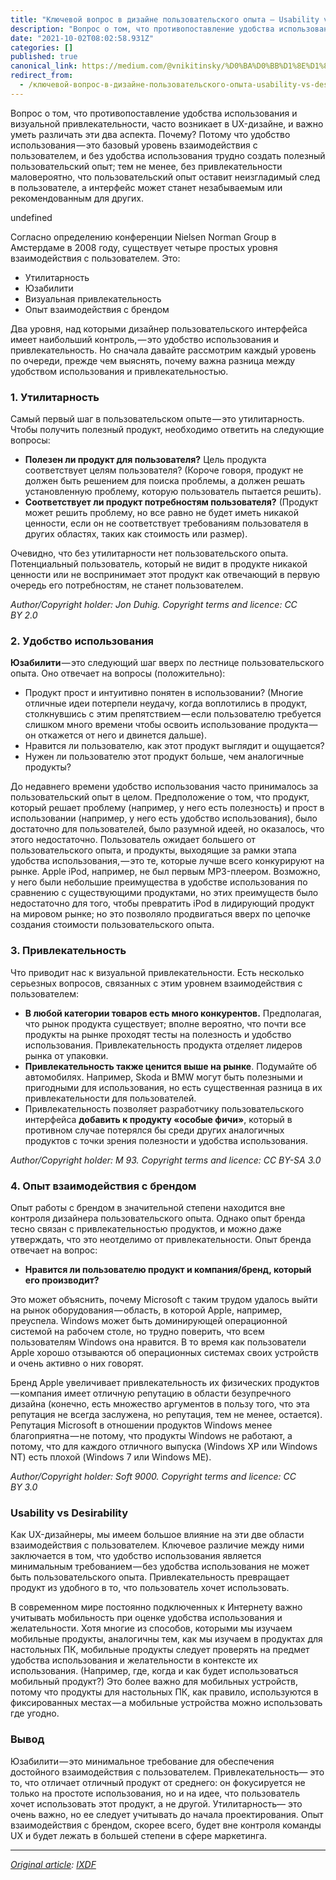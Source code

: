 ```yaml
---
title: "Ключевой вопрос в дизайне пользовательского опыта — Usability vs Desirability"
description: "Вопрос о том, что противопоставление удобства использования и визуальной привлекательностью, часто возникает в UX-дизайне, и важно уметь…"
date: "2021-10-02T08:02:58.931Z"
categories: []
published: true
canonical_link: https://medium.com/@vnikitinsky/%D0%BA%D0%BB%D1%8E%D1%87%D0%B5%D0%B2%D0%BE%D0%B9-%D0%B2%D0%BE%D0%BF%D1%80%D0%BE%D1%81-%D0%B2-%D0%B4%D0%B8%D0%B7%D0%B0%D0%B9%D0%BD%D0%B5-%D0%BF%D0%BE%D0%BB%D1%8C%D0%B7%D0%BE%D0%B2%D0%B0%D1%82%D0%B5%D0%BB%D1%8C%D1%81%D0%BA%D0%BE%D0%B3%D0%BE-%D0%BE%D0%BF%D1%8B%D1%82%D0%B0-usability-vs-desirability-4a5a1a584053
redirect_from:
  - /ключевой-вопрос-в-дизайне-пользовательского-опыта-usability-vs-desirability-4a5a1a584053
---
```


Вопрос о том, что противопоставление удобства использования и визуальной привлекательности, часто возникает в UX-дизайне, и важно уметь различать эти два аспекта. Почему? Потому что удобство использования — это базовый уровень взаимодействия с пользователем, и без удобства использования трудно создать полезный пользовательский опыт; тем не менее, без привлекательности маловероятно, что пользовательский опыт оставит неизгладимый след в пользователе, а интерфейс может станет незабываемым или рекомендованным для других.

undefined

Согласно определению конференции Nielsen Norman Group в Амстердаме в 2008 году, существует четыре простых уровня взаимодействия с пользователем. Это:

-   Утилитарность
-   Юзабилити
-   Визуальная привлекательность
-   Опыт взаимодействия с брендом

Два уровня, над которыми дизайнер пользовательского интерфейса имеет наибольший контроль, — это удобство использования и привлекательность. Но сначала давайте рассмотрим каждый уровень по очереди, прежде чем выяснять, почему важна разница между удобством использования и привлекательностью.

### 1\. Утилитарность

Самый первый шаг в пользовательском опыте — это утилитарность. Чтобы получить полезный продукт, необходимо ответить на следующие вопросы:

-   **Полезен ли продукт для пользователя?** Цель продукта соответствует целям пользователя? (Короче говоря, продукт не должен быть решением для поиска проблемы, а должен решать установленную проблему, которую пользователь пытается решить).
-   **Соответствует ли продукт потребностям пользователя?** (Продукт может решить проблему, но все равно не будет иметь никакой ценности, если он не соответствует требованиям пользователя в других областях, таких как стоимость или размер).

Очевидно, что без утилитарности нет пользовательского опыта. Потенциальный пользователь, который не видит в продукте никакой ценности или не воспринимает этот продукт как отвечающий в первую очередь его потребностям, не станет пользователем.

_Author/Copyright holder: Jon Duhig. Copyright terms and licence: CC BY 2.0_

### 2\. Удобство использования

**Юзабилити** — это следующий шаг вверх по лестнице пользовательского опыта. Оно отвечает на вопросы (положительно):

-   Продукт прост и интуитивно понятен в использовании? (Многие отличные идеи потерпели неудачу, когда воплотились в продукт, столкнувшись с этим препятствием — если пользователю требуется слишком много времени чтобы освоить использование продукта — он откажется от него и двинется дальше).
-   Нравится ли пользователю, как этот продукт выглядит и ощущается?
-   Нужен ли пользователю этот продукт больше, чем аналогичные продукты?

До недавнего времени удобство использования часто принималось за пользовательский опыт в целом. Предположение о том, что продукт, который решает проблему (например, у него есть полезность) и прост в использовании (например, у него есть удобство использования), было достаточно для пользователей, было разумной идеей, но оказалось, что этого недостаточно. Пользователь ожидает большего от пользовательского опыта, и продукты, выходящие за рамки этапа удобства использования, — это те, которые лучше всего конкурируют на рынке. Apple iPod, например, не был первым MP3-плеером. Возможно, у него были небольшие преимущества в удобстве использования по сравнению с существующими продуктами, но этих преимуществ было недостаточно для того, чтобы превратить iPod в лидирующий продукт на мировом рынке; но это позволяло продвигаться вверх по цепочке создания стоимости пользовательского опыта.

### 3\. Привлекательность

Что приводит нас к визуальной привлекательности. Есть несколько серьезных вопросов, связанных с этим уровнем взаимодействия с пользователем:

-   **В любой категории товаров есть много конкурентов.** Предполагая, что рынок продукта существует; вполне вероятно, что почти все продукты на рынке проходят тесты на полезность и удобство использования. Привлекательность продукта отделяет лидеров рынка от упаковки.
-   **Привлекательность также ценится выше на рынке**. Подумайте об автомобилях. Например, Skoda и BMW могут быть полезными и пригодными для использования, но есть существенная разница в их привлекательности для пользователей.
-   Привлекательность позволяет разработчику пользовательского интерфейса **добавить к продукту «особые фичи»**, который в противном случае потерялся бы среди других аналогичных продуктов с точки зрения полезности и удобства использования.

_Author/Copyright holder: M 93. Copyright terms and licence: CC BY-SA 3.0_

### 4\. Опыт взаимодействия с брендом

Опыт работы с брендом в значительной степени находится вне контроля дизайнера пользовательского опыта. Однако опыт бренда тесно связан с привлекательностью продуктов, и можно даже утверждать, что это неотделимо от привлекательности. Опыт бренда отвечает на вопрос:

-   **Нравится ли пользователю продукт и компания/бренд, который его производит?**

Это может объяснить, почему Microsoft с таким трудом удалось выйти на рынок оборудования — область, в которой Apple, например, преуспела. Windows может быть доминирующей операционной системой на рабочем столе, но трудно поверить, что всем пользователям Windows она нравится. В то время как пользователи Apple хорошо отзываются об операционных системах своих устройств и очень активно о них говорят.

Бренд Apple увеличивает привлекательность их физических продуктов — компания имеет отличную репутацию в области безупречного дизайна (конечно, есть множество аргументов в пользу того, что эта репутация не всегда заслужена, но репутация, тем не менее, остается). Репутация Microsoft в отношении продуктов Windows менее благоприятна — не потому, что продукты Windows не работают, а потому, что для каждого отличного выпуска (Windows XP или Windows NT) есть плохой (Windows 7 или Windows ME).

_Author/Copyright holder: Soft 9000. Copyright terms and licence: CC BY 3.0_

### Usability vs Desirability

Как UX-дизайнеры, мы имеем большое влияние на эти две области взаимодействия с пользователем. Ключевое различие между ними заключается в том, что удобство использования является минимальным требованием — без удобства использования не может быть пользовательского опыта. Привлекательность превращает продукт из удобного в то, что пользователь хочет использовать.

В современном мире постоянно подключенных к Интернету важно учитывать мобильность при оценке удобства использования и желательности. Хотя многие из способов, которыми мы изучаем мобильные продукты, аналогичны тем, как мы изучаем в продуктах для настольных ПК, мобильные продукты следует проверять на предмет удобства использования и желательности в контексте их использования. (Например, где, когда и как будет использоваться мобильный продукт?) Это более важно для мобильных устройств, потому что продукты для настольных ПК, как правило, используются в фиксированных местах — а мобильные устройства можно использовать где угодно.

### Вывод

Юзабилити — это минимальное требование для обеспечения достойного взаимодействия с пользователем. Привлекательность— это то, что отличает отличный продукт от среднего: он фокусируется не только на простоте использования, но и на идее, что пользователь хочет использовать этот продукт, а не другой. Утилитарность— это очень важно, но ее следует учитывать до начала проектирования. Опыт взаимодействия с брендом, скорее всего, будет вне контроля команды UX и будет лежать в большей степени в сфере маркетинга.

---

[_Original article_](https://www.interaction-design.org/literature/article/key-question-in-user-experience-design-usability-vs-desirability)_:_ [_IXDF_](https://www.interaction-design.org)
